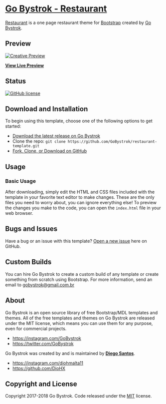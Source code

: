 # [Go Bystrok - Restaurant](https://github.com/GoBystrok/restaurant-template)

[Restaurant](https://github.com/GoBystrok/restaurant-template) is a one page restaurant theme for [Bootstrap](http://getbootstrap.com/) created by [Go Bystrok](https://github.com/GoBystrok).

## Preview

[![Creative Preview](https://i.imgur.com/TfhCudW.png)](https://github.com/GoBystrok/restaurant-template)

**[View Live Preview](https://github.com/GoBystrok/restaurant-template)**

## Status

[![GitHub license](https://img.shields.io/badge/license-MIT-blue.svg)](linkdalincesa)

## Download and Installation

To begin using this template, choose one of the following options to get started:
* [Download the latest release on Go Bystrok](linkdomeusite)
* Clone the repo: `git clone https://github.com/GoBystrok/restaurant-template.git`
* [Fork, Clone, or Download on GitHub](https://github.com/GoBystrok/restaurant-template)

## Usage

### Basic Usage

After downloading, simply edit the HTML and CSS files included with the template in your favorite text editor to make changes. These are the only files you need to worry about, you can ignore everything else! To preview the changes you make to the code, you can open the `index.html` file in your web browser.

## Bugs and Issues

Have a bug or an issue with this template? [Open a new issue](https://github.com/GoBystrok/restaurant-template/issues) here on GitHub.

## Custom Builds

You can hire Go Bystrok to create a custom build of any template or create something from scratch using Bootstrap. For more information, send an email to gobystrok@gmail.com.br

## About

Go Bystrok is an open source library of free Bootstrap/MDL templates and themes. All of the free templates and themes on Go Bystrok are released under the MIT license, which means you can use them for any purpose, even for commercial projects.

* https://instagram.com/GoBystrok
* https://twitter.com/GoBystrok

Go Bystrok was created by and is maintained by **[Diego Santos](myportifolioaqui)**.

* https://instagram.com/diohmalta11
* https://github.com/DioHX

## Copyright and License

Copyright 2017-2018 Go Bystrok. Code released under the [MIT](https://github.com/GoBystrok/restaurant-template/blob/master/LICENSE) license.
